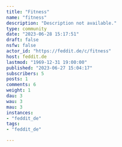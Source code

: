 ```yaml
---
title: "Fitness" 
name: "fitness"
description: "Description not available."
type: community
date: "2023-06-28 15:17:51"
draft: false
nsfw: false
actor_id: "https://feddit.de/c/fitness"
host: feddit.de
lastmod: "1969-12-31 19:00:00"
published: "2023-06-27 15:04:17"
subscribers: 5
posts: 1
comments: 6
weight: 1
dau: 3
wau: 3
mau: 3
instances:
- "feddit_de"
tags: 
- "feddit_de"

---
```

